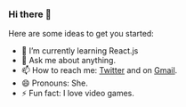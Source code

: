 
### Hi there 👋

Here are some ideas to get you started:

- 🌱 I’m currently learning React.js
- 💬 Ask me about anything.
- 📫 How to reach me: [Twitter](https://twitter.com/tomiajayi_) and on [Gmail](Mailto:thomieajayi@gmail.com).
- 😄 Pronouns: She.
- ⚡ Fun fact: I love video games.

